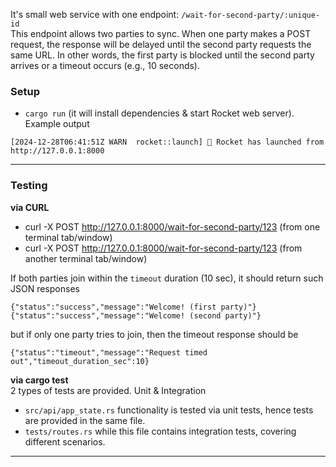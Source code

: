 

It's small web service with one endpoint: `/wait-for-second-party/:unique-id`  
This endpoint allows two parties to sync. When one party makes a POST request, the response will be delayed until the second party requests the same URL.
In other words, the first party is blocked until the second party arrives or a timeout occurs (e.g., 10 seconds).


### Setup
- `cargo run` (it will install dependencies & start Rocket web server). Example output
```aiignore
[2024-12-28T06:41:51Z WARN  rocket::launch] 🚀 Rocket has launched from http://127.0.0.1:8000
```

---

### Testing
**via CURL**
- curl -X POST http://127.0.0.1:8000/wait-for-second-party/123 (from one terminal tab/window)
- curl -X POST http://127.0.0.1:8000/wait-for-second-party/123 (from another terminal tab/window) 

If both parties join within the `timeout` duration (10 sec), it should return such JSON responses
```aiignore
{"status":"success","message":"Welcome! (first party)"}
{"status":"success","message":"Welcome! (second party)"}
```
but if only one party tries to join, then the timeout response should be
```aiignore
{"status":"timeout","message":"Request timed out","timeout_duration_sec":10}
```

**via cargo test**  
2 types of tests are provided. Unit & Integration
- `src/api/app_state.rs` functionality is tested via unit tests, hence tests are provided in the same file.
- `tests/routes.rs` while this file contains integration tests, covering different scenarios.

---

